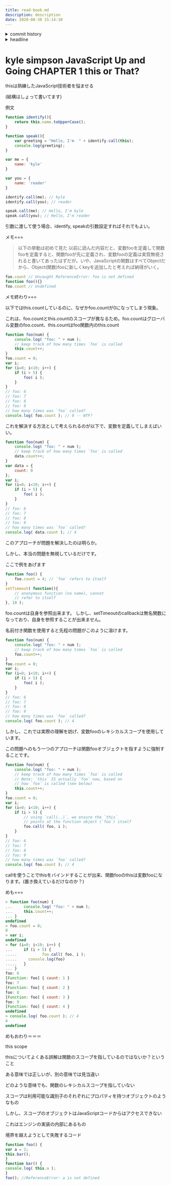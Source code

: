 ```yaml
---
title: read-book.md
description: description
date: 2020-08-30 15:14:10
---
```

<!-- history area start -->
<details><summary>commit history</summary><div><ol>

</ol></div></details>
<!-- history area end -->
<!-- toc area start -->
<details><summary>headline</summary><div>
<!-- START doctoc generated TOC please keep comment here to allow auto update -->
<!-- DON'T EDIT THIS SECTION, INSTEAD RE-RUN doctoc TO UPDATE -->


- [kyle simpson JavaScript Up and Going CHAPTER 1 this or That?](#kyle-simpson-javascript-up-and-going-chapter-1-this-or-that)

<!-- END doctoc generated TOC please keep comment here to allow auto update -->

</div></details>

<!-- toc area end -->
# kyle simpson JavaScript Up and Going CHAPTER 1 this or That?
thisは熟練したJavaScript技術者を悩ませる

(結構はしょって書いてます)

例文

```javascript
function identify(){
	return this.name.toUpperCase();
}

function speak(){
	var greeting = "Hello, I'm  " + identify.call(this);
	console.log(greeting);
}

var me = {
	name: 'kyle'
}

var you = {
	name: 'reader'
}

identify.call(me); // kyle
identify.call(you); // reader

speak.call(me); // Hello, I'm kyle
speak.call(you); // Hello, I'm reader
```

引数に渡して使う場合、identify, speakの引数設定すればそれでもよい。

メモ===

> 以下の挙動は初めて見た
> 以前に読んだ内容だと、変数fooを定義して関数fooを定義すると、関数fooが先に定義され、変数fooの定義は実質無視されると書いてあったはずだが。いや、JavaScriptの関数はすべてObjectだから、Object(関数)fooに新しくkeyを追加したと考えれば納得がいく。

```javascript
foo.count // Uncaught ReferenceError: foo is not defined
function foo(){}
foo.count // Undefined
```

メモ終わり===

以下ではthis.countしているのに、なぜかfoo.countが0になってしまう現象。

これは、foo.countとthis.countのスコープが異なるため。foo.countはグローバル変数のfoo.count、this.countはfoo関数内のthis.count

```javascript
function foo(num) {
	console.log( "foo: " + num );
	// keep track of how many times `foo` is called
	this.count++;
}
foo.count = 0;
var i;
for (i=0; i<10; i++) {
	if (i > 5) {
		foo( i );
	}
}
// foo: 6
// foo: 7
// foo: 8
// foo: 9
// how many times was `foo` called?
console.log( foo.count ); // 0 -- WTF?
```

これを解決する方法として考えられるのが以下で、変数を定義してしまえばいい。

```javascript
function foo(num) {
	console.log( "foo: " + num );
	// keep track of how many times `foo` is called
	data.count++;
}
var data = {
	count: 0
};
var i;
for (i=0; i<10; i++) {
	if (i > 5) {
		foo( i );
	}
}
// foo: 6
// foo: 7
// foo: 8
// foo: 9
// how many times was `foo` called?
console.log( data.count ); // 4
```

このアプローチが問題を解決したのは明らか。

しかし、本当の問題を無視しているだけです。

ここで例をあげます

```javascript
function foo() {
	foo.count = 4; // `foo` refers to itself
}
setTimeout( function(){
	// anonymous function (no name), cannot
	// refer to itself
}, 10 );
```

foo.countは自身を参照出来ます。
しかし、setTimeoutのcallbackは無名関数になっており、自身を参照することが出来ません。

名前付き関数を使用すると先程の問題がこのように溶けます。

```javascript
function foo(num) {
	console.log( "foo: " + num );
	// keep track of how many times `foo` is called
	foo.count++;
}
foo.count = 0;
var i;
for (i=0; i<10; i++) {
	if (i > 5) {
		foo( i );
	}
}
// foo: 6
// foo: 7
// foo: 8
// foo: 9
// how many times was `foo` called?
console.log( foo.count ); // 4
```

しかし、これでは実際の理解を妨げ、変数fooのレキシカルスコープを使用しています。

この問題へのもう一つのアプローチは関数fooオブジェクトを指すように強制することです。

```javascript
function foo(num) {
	console.log( "foo: " + num );
	// keep track of how many times `foo` is called
	// Note: `this` IS actually `foo` now, based on
	// how `foo` is called (see below)
	this.count++;
}
foo.count = 0;
var i;
for (i=0; i<10; i++) {
	if (i > 5) {
		// using `call(..)`, we ensure the `this`
		// points at the function object (`foo`) itself
		foo.call( foo, i );
	}
}
// foo: 6
// foo: 7
// foo: 8
// foo: 9
// how many times was `foo` called?
console.log( foo.count ); // 4
```

callを使うことでthisをバインドすることが出来、関数fooのthisは変数fooになります。(置き換えているだけなのか？)

めも===

```javascript
> function foo(num) {
...     console.log( "foo: " + num );
...     this.count++;
... }
undefined
> foo.count = 0;
0
> var i;
undefined
> for (i=0; i<10; i++) {
...     if (i > 5) {
.....           foo.call( foo, i );
.....     console.log(foo)
.....   }
... }
foo: 6
[Function: foo] { count: 1 }
foo: 7
[Function: foo] { count: 2 }
foo: 8
[Function: foo] { count: 3 }
foo: 9
[Function: foo] { count: 4 }
undefined
> console.log( foo.count ); // 4
4
undefined
```

めもおわり＝＝＝

this scope

thisについてよくある誤解は関数のスコープを指しているのではないか？ということ

ある意味では正しいが、別の意味では見当違い

どのような意味でも、関数のレキシカルスコープを指していない

スコープは利用可能な識別子のそれぞれにプロパティを持つオブジェクトのようなもの

しかし、スコープのオブジェクトはJavaScriptコードからはアクセスできない

これはエンジンの実装の内部にあるもの

境界を越えようとして失敗するコード

```javascript
function foo() {
var a = 2;
this.bar();
}
function bar() {
console.log( this.a );
}
foo(); //ReferenceError: a is not defined
```



